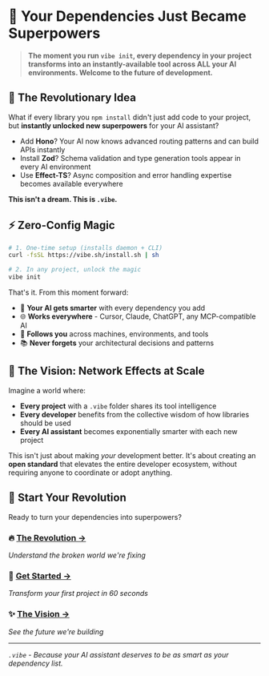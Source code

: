 # 🚀 Your Dependencies Just Became Superpowers

> **The moment you run `vibe init`, every dependency in your project transforms into an instantly-available tool across ALL your AI environments. Welcome to the future of development.**

## 🤯 The Revolutionary Idea

What if every library you `npm install` didn't just add code to your project, but **instantly unlocked new superpowers** for your AI assistant?

- Add **Hono**? Your AI now knows advanced routing patterns and can build APIs instantly
- Install **Zod**? Schema validation and type generation tools appear in every AI environment
- Use **Effect-TS**? Async composition and error handling expertise becomes available everywhere

**This isn't a dream. This is `.vibe`.**

## ⚡ Zero-Config Magic

```bash
# 1. One-time setup (installs daemon + CLI)
curl -fsSL https://vibe.sh/install.sh | sh

# 2. In any project, unlock the magic
vibe init
```

That's it. From this moment forward:

- 🧠 **Your AI gets smarter** with every dependency you add
- 🌐 **Works everywhere** - Cursor, Claude, ChatGPT, any MCP-compatible AI
- 🔄 **Follows you** across machines, environments, and tools
- 📚 **Never forgets** your architectural decisions and patterns

## 🌟 The Vision: Network Effects at Scale

Imagine a world where:

- **Every project** with a `.vibe` folder shares its tool intelligence
- **Every developer** benefits from the collective wisdom of how libraries should be used
- **Every AI assistant** becomes exponentially smarter with each new project

This isn't just about making _your_ development better. It's about creating an **open standard** that elevates the entire developer ecosystem, without requiring anyone to coordinate or adopt anything.

## 🎯 Start Your Revolution

Ready to turn your dependencies into superpowers?

### **🔥 [The Revolution →](01-revolution/01-the-fragmentation-problem.md)**

_Understand the broken world we're fixing_

### **🚀 [Get Started →](02-getting-started/01-installation.md)**

_Transform your first project in 60 seconds_

### **✨ [The Vision →](03-the-vision/01-universal-ai-assistant.md)**

_See the future we're building_

---

_`.vibe` - Because your AI assistant deserves to be as smart as your dependency list._
